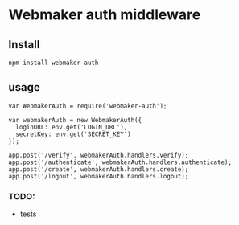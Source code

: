 # Webmaker auth middleware

## Install

`npm install webmaker-auth`


## usage

```
var WebmakerAuth = require('webmaker-auth');

var webmakerAuth = new WebmakerAuth({
  loginURL: env.get('LOGIN_URL'),
  secretKey: env.get('SECRET_KEY')
});

app.post('/verify', webmakerAuth.handlers.verify);
app.post('/authenticate', webmakerAuth.handlers.authenticate);
app.post('/create', webmakerAuth.handlers.create);
app.post('/logout', webmakerAuth.handlers.logout);

```

### TODO:

* tests
